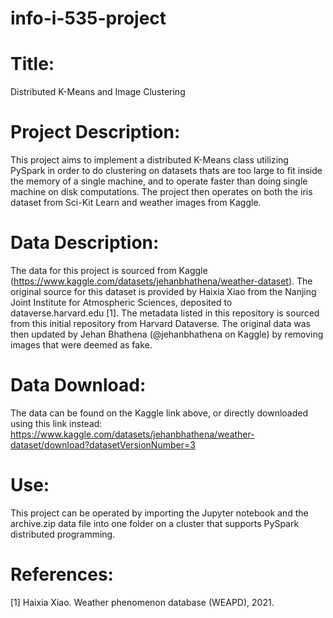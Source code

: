 # info-i-535-project

# Title:
Distributed K-Means and Image Clustering

# Project Description: 
This project aims to implement a distributed K-Means class utilizing PySpark in order to do clustering on datasets thats are too large to fit inside the memory of a single machine, and to operate faster than doing single machine on disk computations. The project then operates on both the iris dataset from Sci-Kit Learn and weather images from Kaggle.

# Data Description:
The data for this project is sourced from Kaggle (https://www.kaggle.com/datasets/jehanbhathena/weather-dataset). The original source for this dataset is provided by Haixia Xiao from the Nanjing Joint Institute for Atmospheric Sciences, deposited to dataverse.harvard.edu [1]. The metadata listed in this repository is sourced from this initial repository from Harvard Dataverse. The original data was then updated by Jehan Bhathena (@jehanbhathena on Kaggle) by removing images that were deemed as fake.

# Data Download:
The data can be found on the Kaggle link above, or directly downloaded using this link instead: https://www.kaggle.com/datasets/jehanbhathena/weather-dataset/download?datasetVersionNumber=3

# Use: 
This project can be operated by importing the Jupyter notebook and the archive.zip data file into one folder on a cluster that supports PySpark distributed programming. 

# References:
[1] Haixia Xiao. Weather phenomenon database (WEAPD), 2021.
